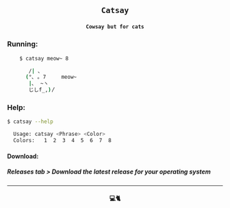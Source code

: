 <h2 align="center"> 

    Catsay
</h2>

<h4 align="center">    

    Cowsay but for cats
</h4>


### Running:

```bash
    $ catsay meow~ 8

       /| ､      
      (°､ ｡ 7     meow~
       |､  ~ヽ   
       じしf_,)〳

```
### Help:
```bash
$ catsay --help

  Usage: catsay <Phrase> <Color>
  Colors:   1  2  3  4  5  6  7  8 

```
#### Download:
##### Releases tab > Download the latest release for your operating system
---
<h4 align="center">💻🐈</h4>